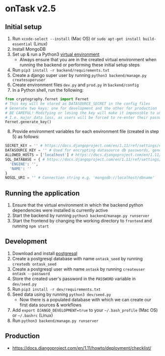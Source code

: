 # onTask v2.5

## Initial setup
1. Run `xcode-select --install` (Mac OS) or `sudo apt-get install build-essential` (Linux)
2. Install MongoDB
3. Set up & run a Python3 [virtual environment](https://packaging.python.org/guides/installing-using-pip-and-virtualenv/)
    - Always ensure that you are in the created virtual environment when running the backend or performing these initial setup steps
4. Run `pip3 install -r backend/requirements.txt`
5. Create a django super user by running `python3 backend/manage.py createsuperuser`
6. Create environment files `dev.py` and `prod.py` in `backend/config`
7. In a Python shell, run the following:
```python
from cryptography.fernet import Fernet
# This key will be stored as DATASOURCE_SECRET in the config files
# Generate two keys: one for development and the other for production
# BE CAREFUL! Modifying or losing the key will make it impossible to unencrypt any datasource db passwords stored
# I.e. major data loss, as users will be forced to re-enter their passwords for every data source
Fernet.generate_key()
```
8. Provide environment variables for each environment file (created in step 5) as follows:
```python
SECRET_KEY = '' # https://docs.djangoproject.com/en/1.11/ref/settings/#secret-key
DATASOURCE_KEY = '' # Used for encrypting datasource db passwords, generated in step 6
ALLOWED_HOSTS = ['localhost'] # https://docs.djangoproject.com/en/1.11/ref/settings/#allowed-hosts
SQL_DATABASE = { # https://docs.djangoproject.com/en/1.11/ref/settings/#databases
  'ENGINE': '',
  'NAME': ''
}
NOSQL_URI = '' # Connection string e.g. 'mongodb://localhost/dbname'
```

## Running the application
1. Ensure that the virtual environment in which the backend python dependencies were installed is currently active
2. Start the backend by running `python3 backend/manage.py runserver`
3. Start the frontend by changing the working directory to `frontend` and running `npm start`

## Development
1. Download and install [postgresql](https://www.postgresql.org/)
2. Create a postgresql database with name `ontask_seed` by running `createdb ontask_seed`
3. Create a postgresql user with name `ontask` by running `createuser ontask --password`
4. Store the created user's password in the `PASSWORD` variable in `dev/seed.py`
5. Run `pip3 install -r dev/requirements.txt`
6. Seed data using by running `python3 dev/seed.py`
    - Now there is a populated database with which we can create our first data sources & workflows
7. Add `export DJANGO_DEVELOPMENT=true` to your `~/.bash_profile` (Mac OS) or `~/.bashrc` (Linux)
8. Run `python3 backend/manage.py runserver`

## Production
- https://docs.djangoproject.com/en/1.11/howto/deployment/checklist/